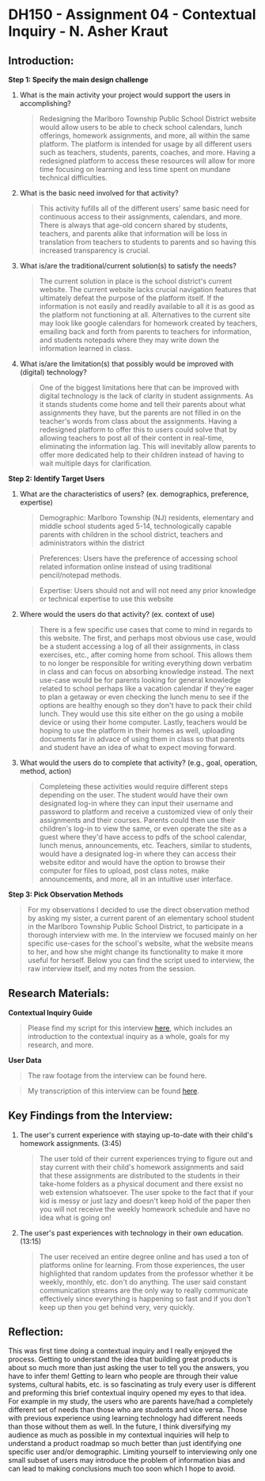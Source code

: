 # DH150 - Assignment 04 - Contextual Inquiry - N. Asher Kraut

## Introduction:

**Step 1: Specify the main design challenge**

1. What is the main activity your project would support the users in accomplishing? 
    
    >Redesigning the Marlboro Township Public School District website would allow users to be able to check school calendars, lunch offerings, homework assignments, and more, all within the same platform. The platform is intended for usage by all different users such as teachers, students, parents, coaches, and more. Having a redesigned platform to access these resources will allow for more time focusing on learning and less time spent on mundane technical difficulties. 

2. What is the basic need involved for that activity? 
    
    >This activity fufills all of the different users' same basic need for continuous access to their assignments, calendars, and more. There is always that age-old concern shared by students, teachers, and parents alike that information will be loss in translation from teachers to students to parents and so having this increased transparency is crucial. 
    
3. What is/are the traditional/current solution(s) to satisfy the needs? 
    
    >The current solution in place is the school district's current website. The current website lacks crucial navigation features that ultimately defeat the purpose of the platform itself. If the information is not easily and readily available to all it is as good as the platform not functioning at all. Alternatives to the current site may look like google calendars for homework created by teachers, emailing back and forth from parents to teachers for information, and students notepads where they may write down the information learned in class. 

4. What is/are the limitation(s) that possibly would be improved with (digital) technology?
    
    >One of the biggest limitations here that can be improved with digital technology is the lack of clarity in student assignments. As it stands students come home and tell their parents about what assignments they have, but the parents are not filled in on the teacher's words from class about the assignments. Having a redesigned platform to offer this to users could solve that by allowing teachers to post all of their content in real-time, eliminating the information lag. This will inevitably allow parents to offer more dedicated help to their children instead of having to wait multiple days for clarification. 
    
**Step 2: Identify Target Users**

1. What are the characteristics of users? (ex. demographics, preference, expertise)
    
    >Demographic: Marlboro Township (NJ) residents, elementary and middle school students aged 5-14, technologically capable parents with children in the school district, teachers and administrators within the district
    
    >Preferences: Users have the preference of accessing school related information online instead of using traditional pencil/notepad methods. 

    >Expertise: Users should not and will not need any prior knowledge or technical expertise to use this website

2. Where would the users do that activity? (ex. context of use)

    >There is a few specific use cases that come to mind in regards to this website. The first, and perhaps most obvious use case, would be a student accessing a log of all their assignments, in class exercises, etc., after coming home from school. This allows them to no longer be responsible for writing everything down verbatim in class and can focus on absorbing knowledge instead. The next use-case would be for parents looking for general knowledge related to school perhaps like a vacation calendar if they're eager to plan a getaway or even checking the lunch menu to see if the options are healthy enough so they don't have to pack their child lunch. They would use this site either on the go using a mobile device or using their home computer. Lastly, teachers would be hoping to use the platform in their homes as well, uploading documents far in advace of using them in class so that parents and student have an idea of what to expect moving forward. 

3. What would the users do to complete that activity? (e.g., goal, operation, method, action)

    >Completeing these activities would require different steps depending on the user. The student would have their own designated log-in where they can input their username and password to platform and receive a customized view of only their assignments and their courses. Parents could then use their children's log-in to view the same, or even operate the site as a guest where they'd have access to pdfs of the school calendar, lunch menus, announcements, etc. Teachers, similar to students, would have a designated log-in where they can access their website editor and would have the option to browse their computer for files to upload, post class notes, make announcements, and more, all in an intuitive user interface. 
    
**Step 3: Pick Observation Methods**

   >For my observations I decided to use the direct observation method by asking my sister, a current parent of an elementary school student in the Marlboro Township Public School District, to participate in a thorough interview with me. In the interview we focused mainly on her specific use-cases for the school's website, what the website means to her, and how she might change its functionality to make it more useful for herself. Below you can find the script used to interview, the raw interview itself, and my notes from the session. 

## Research Materials:

**Contextual Inquiry Guide**

>Please find my script for this interview [here](https://docs.google.com/document/d/1v0RRJNbNWFGiGA1mOn_4-al-XQOZlrdxGuBPMjzd6Ps/edit?usp=sharing), which includes an introduction to the contextual inquiry as a whole, goals for my research, and more.

**User Data**

>The raw footage from the interview can be found here.

>My transcription of this interview can be found [here](https://docs.google.com/document/d/14zCWNCYgJu9LH6X2pbn8dczrcrrM_fvTs1p3H93NSjI/edit?usp=sharing).

## Key Findings from the Interview:

1. The user's current experience with staying up-to-date with their child's homework assignments. (3:45)
    >The user told of their current experiences trying to figure out and stay current with their child's homework assignments and said that these assignments are distributed to the students in their take-home folders as a physical document and there exsist no web extension whatsoever. The user spoke to the fact that if your kid is messy or just lazy and doesn't keep hold of the paper then you will not receive the weekly homework schedule and have no idea what is going on!

2. The user's past experiences with technology in their own education. (13:15)
    >The user received an entire degree online and has used a ton of platforms online for learning. From those experiences, the user highlighted that random updates from the professor whether it be weekly, monthly, etc. don't do anything. The user said constant communication streams are the only way to really communicate effectively since everything is happening so fast and if you don't keep up then you get behind very, very quickly. 
    
## Reflection:

   This was first time doing a contextual inquiry and I really enjoyed the process. Getting to understand the idea that building great products is about so much more than just asking the user to tell you the answers, you have to infer them! Getting to learn who people are through their value systems, cultural habits, etc. is so fascinating as truly every user is different and preforming this brief contextual inquiry opened my eyes to that idea. For example in my study, the users who are parents have/had a completely different set of needs than those who are students and vice versa. Those with previous experience using learning technology had different needs than those without them as well. In the future, I think diversifying my audience as much as possible in my contextual inquiries will help to understand a product roadmap so much better than just identifying one specific user and/or demographic. Limiting yourself to interviewing only one small subset of users may introduce the problem of information bias and can lead to making conclusions much too soon which I hope to avoid. 
